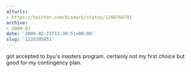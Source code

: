 ```yaml
---
alturls:
- https://twitter.com/bismark/status/1240760791
archive:
- 2009-02
date: '2009-02-23T13:30:51+00:00'
slug: '1235395851'
---
```


got accepted to byu's masters program. certainly not my first choice but
good for my contingency plan.

